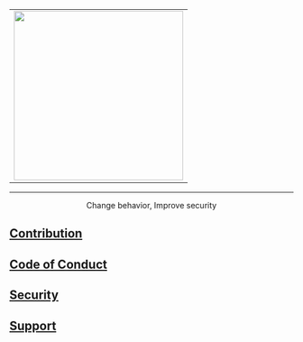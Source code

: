 <table cellspacing="0" cellpadding="0" align="center">
  <tr>
   <td>
   <a href="https://www.hubitsecurity.com">
      <img style="float: left" src="https://uploads-ssl.webflow.com/627ebbca2517b46d89266538/62ebcd678130066399a5e452_HuBit%20Logo.svg" href="https://dcc.ufmg.br" width="300" /></a>
   </td>
</table>

---
<p align="center">Change behavior, Improve security</p>



## [Contribution](../CONTRIBUTING.md)
## [Code of Conduct](../CODE_OF_CONDUCT.md)
<!-- ## [Ajuda](FUNDING.md) -->
## [Security](../SECURITY.md)
## [Support](../SUPPORT.md)
